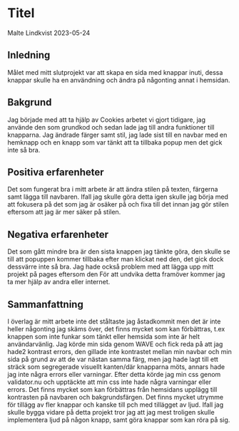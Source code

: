 # Titel

Malte Lindkvist 2023-05-24
## Inledning

Målet med mitt slutprojekt var att skapa en sida med knappar inuti, dessa knappar skulle ha en användning och ändra på någonting annat i hemsidan.

## Bakgrund


Jag började med att ta hjälp av Cookies arbetet vi gjort tidigare, jag använde den som grundkod och sedan lade jag till andra funktioner till knapparna. Jag ändrade färger samt stil, jag lade sist till en navbar med en hemknapp och en knapp som var tänkt att ta tillbaka popup men det gick inte så bra.    



## Positiva erfarenheter

Det som fungerat bra i mitt arbete är att ändra stilen på texten, färgerna samt lägga till navbaren. Ifall jag skulle göra detta igen skulle jag börja med att fokusera på det som jag är osäker på och fixa till det innan jag gör stilen eftersom att jag är mer säker på stilen.

## Negativa erfarenheter

Det som gått mindre bra är den sista knappen jag tänkte göra, den skulle se till att popuppen kommer tillbaka efter man klickat ned den, det gick dock dessvärre inte så bra. Jag hade också problem med att lägga upp mitt projekt på pages eftersom den  För att undvika detta framöver kommer jag ta mer hjälp av andra eller internet.
## Sammanfattning

I överlag är mitt arbete inte det ståltaste jag åstadkommit men det är inte heller någonting jag skäms över, det finns mycket som kan förbättras, t.ex knappen som inte funkar som tänkt eller hemsida som inte är helt användarvänlig. Jag körde min sida genom WAVE och fick reda på att jag hade2 kontrast errors, den gillade inte kontrastet mellan min navbar och min sida på grund av att de var nästan samma färg, men jag hade lagt till ett sträck som segregerade visuellt kanten/där knapparna möts, annars hade jag inte några errors eller varningar. Efter detta körde jag min css genom validator.nu och upptäckte att min css inte hade några varningar eller errors.
 Det finns mycket som kan förbättras från hemsidans upplägg till kontrasten på navbaren och bakgrundsfärgen. Det finns mycket utrymme för tillägg av fler knappar och kanske till pch med tillägget av ljud. Ifall jag skulle bygga vidare på detta projekt tror jag att jag mest troligen skulle implementera ljud på någon knapp, samt göra knappar som kan röra på sig.